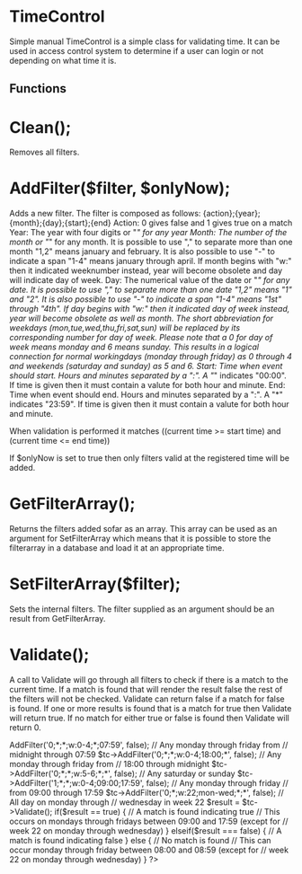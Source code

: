 TimeControl
===========
Simple manual
TimeControl is a simple class for validating time.
It can be used in access control system to determine if a user can login or not
depending on what time it is.

Functions
--------------------------------------------------------------------------------
Clean();
==============
Removes all filters.
 
AddFilter($filter, $onlyNow);
=============================
Adds a new filter.
The filter is composed as follows:
{action};{year};{month};{day};{start};{end}
Action: 0 gives false and 1 gives true on a match
Year: The year with four digits or "*" for any year
Month: The number of the month or "*" for any month. It is possible to use ","
  to separate more than one month "1,2" means january and february. It is also
  possible to use "-" to indicate a span "1-4" means january through april.
  If month begins with "w:" then it indicated weeknumber instead, year will
  become obsolete and day will indicate day of week.
Day: The numerical value of the date or "*" for any date. It is possible to use
  "," to separate more than one date "1,2" means "1" and "2". It is also
  possible to use "-" to indicate a span "1-4" means "1st" through "4th".
  If day begins with "w:" then it indicated day of week instead, year will
  become obsolete as well as month.
  The short abbreviation for weekdays (mon,tue,wed,thu,fri,sat,sun) will be
  replaced by its corresponding number for day of week.
  Please note that a 0 for day of week means monday and 6 means sunday. This
  results in a logical connection for normal workingdays (monday through friday)
  as 0 through 4 and weekends (saturday and sunday) as 5 and 6.
Start: Time when event should start. Hours and minutes separated by a ":". A "*"
  indicates "00:00". If time is given then it must contain a valute for both
  hour and minute.
End: Time when event should end. Hours and minutes separated by a ":". A "*"
  indicates "23:59". If time is given then it must contain a valute for both
  hour and minute.

When validation is performed it matches
((current time >= start time) and (current time <= end time))

If $onlyNow is set to true then only filters valid at the registered time will
be added.

GetFilterArray();
=============================
Returns the filters added sofar as an array. This array can be used as an
argument for SetFilterArray which means that it is possible to store the
filterarray in a database and load it at an appropriate time.

SetFilterArray($filter);
=============================
Sets the internal filters. The filter supplied as an argument should be an
result from GetFilterArray.

Validate();
=============================
A call to Validate will go through all filters to check if there is a match to
the current time. If a match is found that will render the result false the rest
of the filters will not be checked.
Validate can return false if a match for false is found.
If one or more results is found that is a match for true then Validate will
return true.
If no match for either true or false is found then Validate will return 0.

<?php
include("timecontrol.php");
$tc = new TimeControl();
$tc->AddFilter('0;*;*;w:0-4;*;07:59', false); // Any monday through friday from
                                              // midnight through 07:59
$tc->AddFilter('0;*;*;w:0-4;18:00;*', false); // Any monday through friday from
                                              // 18:00 through midnight
$tc->AddFilter('0;*;*;w:5-6;*;*', false); // Any saturday or sunday
$tc->AddFilter('1;*;*;w:0-4;09:00;17:59', false); // Any monday through friday
                                                  // from 09:00 through 17:59
$tc->AddFilter('0;*;w:22;mon-wed;*;*', false); // All day on monday through
                                               // wednesday in week 22
$result = $tc->Validate();
if($result == true) {
  // A match is found indicating true
  // This occurs on mondays through fridays between 09:00 and 17:59 (except for
  // week 22 on monday through wednesday)
} elseif($result === false) {
  // A match is found indicating false
} else {
  // No match is found
  // This can occur monday through friday between 08:00 and 08:59 (except for
  // week 22 on monday through wednesday)
}
?>
